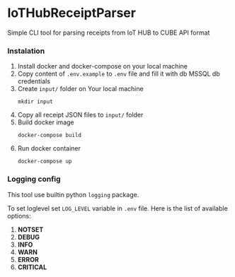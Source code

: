 # IoTHubReceiptParser
Simple CLI tool for parsing receipts from IoT HUB to CUBE API format


### Instalation

1. Install docker and docker-compose on your local machine
2. Copy content of `.env.example` to `.env` file and fill it with db MSSQL db credentials
3. Create `input/` folder on Your local machine
   ```shell
   mkdir input
   ```
4. Copy all receipt JSON files to `input/` folder
5. Build docker image
    ```shell
    docker-compose build
    ```
6. Run docker container
    ```shell
    docker-compose up
    ```

### Logging config
This tool use builtin python `logging` package.

To set loglevel set `LOG_LEVEL` variable in `.env` file. Here is the list of available options:
   1. **NOTSET**
   2. **DEBUG**
   3. **INFO**
   4. **WARN**
   5. **ERROR**
   6. **CRITICAL**
